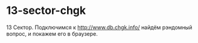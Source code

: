 # 13-sector-chgk
13 Сектор. Подключимся к http://www.db.chgk.info/ найдём рэндомный вопрос, и покажем его в браузере. 
